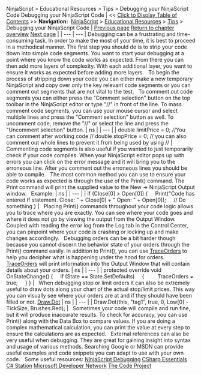 ﻿
NinjaScript > Educational Resources > Tips > Debugging your NinjaScript Code
Debugging your NinjaScript Code
| << [Click to Display Table of Contents](debugging_your_ninjascript_cod.md) >> **Navigation:**     [NinjaScript](ninjascript.md) > [Educational Resources](educational_resources.md) > [Tips](tips.md) > Debugging your NinjaScript Code | [Previous page](creating_user_defined_input_pa.md) [Return to chapter overview](tips.md) [Next page](floating-point_arithmetic.md) |
| --- | --- |
Debugging can be a frustrating and time-consuming task. In order to make the most of your time, it is best to proceed in a methodical manner. The first step you should do is to strip your code down into simple code segments. You want to start your debugging at a point where you know the code works as expected. From there you can then add more layers of complexity. With each additional layer, you want to ensure it works as expected before adding more layers.
 
To begin the process of stripping down your code you can either make a new temporary NinjaScript and copy over only the key relevant code segments or you can comment out segments that are not vital to the test.
 
To comment out code segments you can either press the "Comment selection" button on the top toolbar in the NinjaScript editor or type "//" in front of the line. To mass comment code segments, you can use your mouse cursor and select multiple lines and press the "Comment selection" button as well. To uncomment code, remove the "//" or select the line and press the "Uncomment selection" button.
| ns |
| --- |
| double limitPrice = 0; //You can comment after working code // double stopPrice = 0; // you can also comment out whole lines to prevent it from being used by using // |
 
Commenting code segments is also useful if you wanted to just temporarily check if your code compiles. When your NinjaScript editor pops up with errors you can click on the error message and it will bring you to the erroneous line. After you comment out the erroneous lines you should be able to compile.
 
The most common method you can use to ensure your code works as expected is through the use of the Print() command. The Print command will print the supplied value to the New -> NinjaScript Output window.
 
Example:
| ns |
| --- |
| if (Close[0] > Open[0]) {      Print("Code has entered If statement. Close: " + Close[0] + " Open: " + Open[0]);      // Do something } |
 
Placing Print() commands throughout your code logic allows you to trace where you are exactly. You can see where your code goes and where it does not go by viewing the output from the Output Window. Coupled with reading the error log from the Log tab in the Control Center, you can pinpoint where your code is crashing or locking up and make changes accordingly.
 
Debugging orders can be a bit harder though because you cannot discern the behavior state of your orders through the Print() command easily. In addition to Print(), you can use [TraceOrders](traceorders.md) to help you decipher what is happening under the hood for orders. [TraceOrders](traceorders.md) will print information into the Output Window that will contain details about your orders.
| ns |
| --- |
| protected override void OnStateChange() {      if (State == State.SetDefaults)      {          TraceOrders = true;      } } |
 
When debugging stop or limit orders it can also be extremely useful to draw dots along your chart of the actual stop/limit prices. This way you can visually see where your orders are at and if they should have been filled or not. [Draw.Dot](draw_dot.md)
| ns |
| --- |
| Draw.Dot(this, "tag1", true, 0, Low[0] - TickSize, Brushes.Red); |
 
Sometimes your code will compile and run fine, but it will produce inaccurate results. To check for accuracy, you can use Print() along with the Data Box to compare values. If you are doing a complex mathematical calculation, you can print the value at every step to ensure the calculations are as expected.
 
External references can also be very useful when debugging. They are great for gaining insight into syntax and usage of various methods. Searching Google or MSDN can provide useful examples and code snippets you can adapt to use with your own code.
 
Some useful resources:
[NinjaScript Debugging](http://www.ninjatrader.com/support/forum/showthread.php?p=23415#post23415)
[CSharp Essentials](http://www.techotopia.com/index.php/C_Sharp_Essentials)
[C# Station](https://csharp-station.com/)
[Microsoft Developer Network](http://msdn2.microsoft.com/en-us/library/aa139615.aspx)
[The Code Project](http://www.codeproject.com/)

